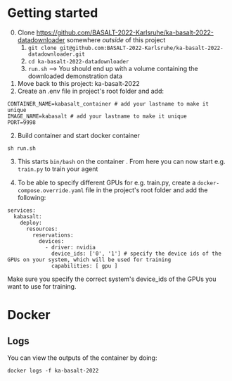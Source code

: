 # Getting started

0. Clone https://github.com/BASALT-2022-Karlsruhe/ka-basalt-2022-datadownloader somewhere *outside* of this project
   1. `git clone git@github.com:BASALT-2022-Karlsruhe/ka-basalt-2022-datadownloader.git`
   2. `cd ka-basalt-2022-datadownloader`
   3. `run.sh` --> You should end up with a volume containing the downloaded demonstration data 
1. Move back to this project: ka-basalt-2022
2. Create an .env file in project's root folder and add:

```shell
CONTAINER_NAME=kabasalt_container # add your lastname to make it unique
IMAGE_NAME=kabasalt # add your lastname to make it unique
PORT=9998 
```

2. Build container and start docker container 
```shell
sh run.sh
```
3. This starts `bin/bash` on the container . From here you can now start e.g. `train.py` to train your agent

4. To be able to specify different GPUs for e.g. train.py, create a `docker-compose.override.yaml` file in the project's root folder and add the following:
```
services:
  kabasalt:
    deploy:
      resources:
        reservations:
          devices:
            - driver: nvidia
              device_ids: ['0', '1'] # specify the device ids of the GPUs on your system, which will be used for training
              capabilities: [ gpu ]
```
Make sure you specify the correct system's device_ids of the GPUs you want to use for training.

# Docker 
## Logs
You can view the outputs of the container by doing:
```shell
docker logs -f ka-basalt-2022
